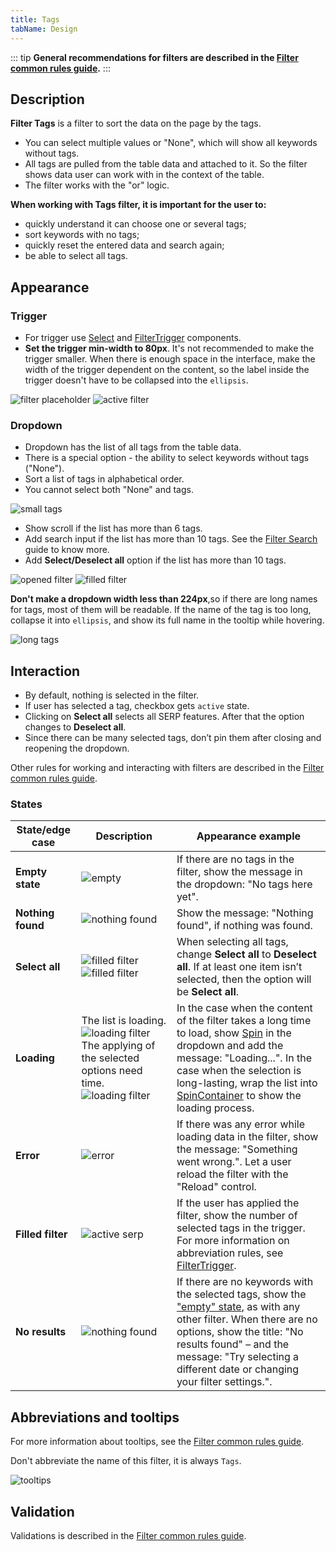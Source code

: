 ```yaml
---
title: Tags
tabName: Design
---
```


::: tip
**General recommendations for filters are described in the [Filter common rules guide](/filter-group/filter-rules/filter-rules).**
:::

## Description

**Filter Tags** is a filter to sort the data on the page by the tags.

- You can select multiple values or "None", which will show all keywords without tags.
- All tags are pulled from the table data and attached to it. So the filter shows data user can work with in the context of the table.
- The filter works with the "or" logic.

**When working with Tags filter, it is important for the user to:**

- quickly understand it can choose one or several tags;
- sort keywords with no tags;
- quickly reset the entered data and search again;
- be able to select all tags.

## Appearance

### Trigger

- For trigger use [Select](/components/select/select) and [FilterTrigger](/components/filter-trigger/filter-trigger) components.
- **Set the trigger min-width to 80px**. It's not recommended to make the trigger smaller. When there is enough space in the interface, make the width of the trigger dependent on the content, so the label inside the trigger doesn't have to be collapsed into the `ellipsis`.

![filter placeholder](static/placeholder-tags.png)
![active filter](static/active-tags.png)

### Dropdown

- Dropdown has the list of all tags from the table data.
- There is a special option - the ability to select keywords without tags ("None").
- Sort a list of tags in alphabetical order.
- You cannot select both "None" and tags.

![small tags](static/small-tags.png)

- Show scroll if the list has more than 6 tags.
- Add search input if the list has more than 10 tags. See the [Filter Search](/filter-group/filter-search/filter-search) guide to know more.
- Add **Select/Deselect all** option if the list has more than 10 tags.

![opened filter](static/opened-tags.png)
![filled filter](static/filled-tags.png)

**Don't make a dropdown width less than 224px**,so if there are long names for tags, most of them will be readable. If the name of the tag is too long, collapse it into `ellipsis`, and show its full name in the tooltip while hovering.

![long tags](static/long-tags.png)

## Interaction

- By default, nothing is selected in the filter.
- If user has selected a tag, checkbox gets `active` state.
- Clicking on **Select all** selects all SERP features. After that the option changes to **Deselect all**.
- Since there can be many selected tags, don’t pin them after closing and reopening the dropdown.

Other rules for working and interacting with filters are described in the [Filter common rules guide](/filter-group/filter-rules/filter-rules).

### States

| State/edge case   | Description                                                                                                                                           | Appearance example                                                                                                                                                                                                                                                                                   |
| ----------------- | ----------------------------------------------------------------------------------------------------------------------------------------------------- | ---------------------------------------------------------------------------------------------------------------------------------------------------------------------------------------------------------------------------------------------------------------------------------------------------- |
| **Empty state**   | ![empty](static/empty-tags.png)                                                                                                                       | If there are no tags in the filter, show the message in the dropdown: "No tags here yet".                                                                                                                                                                                                            |
| **Nothing found** | ![nothing found](static/nothing-found-tags.png)                                                                                                       | Show the message: "Nothing found", if nothing was found.                                                                                                                                                                                                                                             |
| **Select all**    | ![filled filter](static/filled-tags.png) ![filled filter](static/deselct-tags.png)                                                                    | When selecting all tags, change **Select all** to **Deselect all**. If at least one item isn’t selected, then the option will be **Select all**.                                                                                                                                                    |
| **Loading**       | The list is loading. ![loading filter](static/loading-tags.png) The applying of the selected options need time. ![loading filter](static/loading.png) | In the case when the content of the filter takes a long time to load, show [Spin](/components/spin/spin) in the dropdown and add the message: "Loading...". In the case when the selection is long-lasting, wrap the list into [SpinContainer](/components/spin-container/spin-container) to show the loading process. |
| **Error**         | ![error](static/error-tags.png)                                                                                                                       | If there was any error while loading data in the filter, show the message: "Something went wrong.". Let a user reload the filter with the "Reload" control.                                                                                                                                          |
| **Filled filter** | ![active serp](static/active-tags.png)                                                                                                                | If the user has applied the filter, show the number of selected tags in the trigger. For more information on abbreviation rules, see [FilterTrigger](/components/filter-trigger/filter-trigger).                                                                                                                   |
| **No results**    | ![nothing found](static/nothing-found-tags.png)                                                                                                       | If there are no keywords with the selected tags, show the ["empty" state](/components/widget-empty/widget-empty), as with any other filter. When there are no options, show the title: "No results found" – and the message: "Try selecting a different date or changing your filter settings.".                 |

## Abbreviations and tooltips

For more information about tooltips, see the [Filter common rules guide](/filter-group/filter-rules/filter-rules).

Don't abbreviate the name of this filter, it is always `Tags`.

![tooltips](static/tooltip.png)

## Validation

Validations is described in the [Filter common rules guide](/filter-group/filter-rules/filter-rules).
